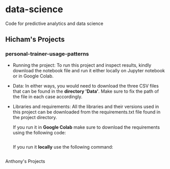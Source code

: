 # data-science
Code for predictive analytics and data science

## **Hicham's Projects**

### personal-trainer-usage-patterns
* Running the project:
To run this project and inspect results, kindly download the notebook file and run it either locally on Jupyter notebook or in Google Colab.

* Data:
In either ways, you would need to download the three CSV files that can be found in the **directory 'Data'**.
Make sure to fix the path of the file in each case accordingly.

* Libraries and requirements:
All the libraries and their versions used in this project can be downloaded from the requirements.txt file found in the project directory.

  If you run it in **Google Colab** make sure to download the requirements using the following code:

  ``` !pip install -r requirements.text
  ```

  If you run it **locally** use the following command:

  ``` pip install -r requirements.txt
  ```


Anthony's Projects
